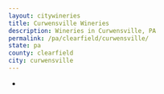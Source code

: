 ```yaml
---
layout: citywineries
title: Curwensville Wineries
description: Wineries in Curwensville, PA
permalink: /pa/clearfield/curwensville/
state: pa
county: clearfield
city: curwensville
---
```

-
